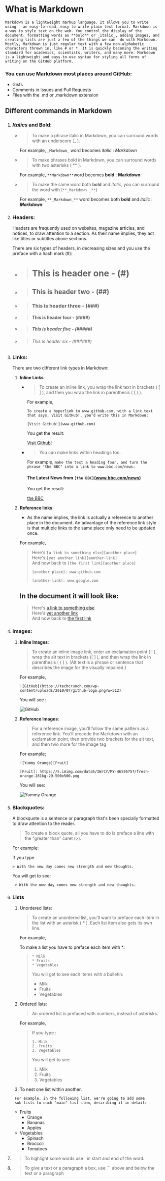 # What is Markdown # 
``
Markdown is a lightweight markup language. It allows you to write     using   an easy-to-read, easy to write plain text format. Markdown is  a way to style text on the web. You control the display of the   document; formatting words as **bold** or _italic_, adding images, and creating lists are just a few of the things we can 
do with Markdown. Mostly, Markdown is just regular text with a few non-alphabetic characters thrown in, like # or *. It is quickly becoming the writing standard for academics, scientists, writers, and many more. Markdown is a lightweight and easy-to-use syntax for styling all forms of writing on the GitHub platform.
`` 

### You can use Markdown most places around GitHub: ###

- Gists
- Comments in Issues and Pull Requests
- Files with the .md or .markdown extension

## **Different commands in Markdown**



1. ### **_Italics_ and Bold**: ### 

    * >To make a phrase italic in Markdown, you can surround words      with an underscore (_ ). 
    
         For example, ``_Markdown_`` word becomes _italic_ :  _Markdown_ 

     * >To make phrases bold in Markdown, you can surround words with two asterisks ( ** ).

        For example, ``**Markdown**``word becomes **bold** : **Markdown**

    * >To make the same word both **bold** and _italic_, you can surround the word with (``**_Markdown _**``)

        For example, ``**_Markdown_**`` word becomes both **bold** and _italic_ : **_Markdown_**

2. ### **Headers**: ###

    Headers are frequently used on websites, magazine articles, and notices, to draw attention to a section. As their name implies, they act like titles or subtitles above sections.

    There are six types of headers, in decreasing sizes and you use the preface with a hash mark (#):

    * > # This is header one - (#)
    * > ## This is header two - (##)
    * > ### This is header three - (###)
    * >#### This is header four - (####)
    * >##### This is header five - (#####)
    * >###### This is header six - (######)

3. ### **Links**:

    There are two different link types in Markdown:

    1. **Inline Links**:

        * >To create an inline link, you wrap the link text in brackets ( [ ] ), and then you wrap the link in parenthesis ( ( ) ).

            For example, 

            `
            To create a hyperlink to www.github.com, with a link text that says, Visit GitHub!, you'd write this in Markdown: 
            `
            
            ``[Visit GitHub!](www.github.com)`` 

            You get the result:
            
            [Visit Github!](www.github.com)

        * >You can make links within headings too.

            For example,
            ``
            make the text a heading four, and turn the phrase "the BBC" into a link to www.bbc.com/news:
            ``

            #### The Latest News from ``[the BBC]``(www.bbc.com/news) 

            You get the result:

            [the BBC](www.bbc.com/news)


    2. **Reference links**:

        *  As the name implies, the link is actually a reference to another place in the document. An advantage of the reference link style is that multiple links to the same place only need to be updated once. 

        For example, 

        > Here's ``[a link to something else][another place]``  
        Here's ``[yet another link][another-link]``  
        And now back to ``[the first link][another place]``
        >
        >``[another place]: www.github.com``
        >
        >``[another-link]: www.google.com``

       ## In the document it will look like:   

        >Here's [a link to something else][another place]  
        Here's [yet another link][another-link]    
        And now back to [the first link][another place]

        [another place]: www.github.com
        [another-link]: www.google.com

4. ### **Images**:

    1.  **Inline Images**:

        >To create an inline image link, enter an exclamation point ( ! ), wrap the alt text in brackets ([ ] ), and then wrap the link in parenthesis ( ( ) ). (Alt text is a phrase or sentence that describes the image for the visually impaired.)

        For example, 

        ``![GitHub](https://techcrunch.com/wp-content/uploads/2010/07/github-logo.png?w=512)``

        You will see :

        ![GitHub](https://techcrunch.com/wp-content/uploads/2010/07/github-logo.png?w=512)

        
    2. **Reference Images**:

        >For a reference image, you'll follow the same pattern as a reference link. You'll precede the Markdown with an exclamation point, then provide two brackets for the alt text, and then two more for the image tag

        For example;

        ``![Yummy Orange][Fruit]`` 

        ``[Fruit]: https://5.imimg.com/data5/IW/CY/MY-46595757/fresh-orange-281kg-29-500x500.png``

        You will see:

        ![Yummy Orange][Fruit]

        [Fruit]: https://5.imimg.com/data5/IW/CY/MY-46595757/fresh-orange-281kg-29-500x500.png


5. ### **Blackquotes**:

    A blockquote is a sentence or paragraph that's been specially   formatted to draw attention to the reader. 
    >To create a block quote, all you have to do is preface a line with the "greater than" caret (>).
        
    For example:

    If you type

    ``> With the new day comes new strength and new thoughts.``

    You will get to see:
        
        > With the new day comes new strength and new thoughts.

6. ### **Lists**

    1. Unordered lists:
    
        >To create an unordered list, you'll want to preface each item in the list with an asterisk ( * ). Each list item also gets its own line. 

        For example,

        To make a list you have to preface each item with *:

        >``* Milk``  
        >``* Fruits``  
        >``* Vegetables``
        >
        >You will get to see each items with a bulletin:
        >
        >* Milk
        >* Fruits
        >* Vegetables

    2.  Ordered lists:

        >An ordered list is prefaced with numbers, instead of asterisks. 

        For example, 

        >If you type :
        >
        >``1. Milk``  
        >``2. Fruits``  
        >``3. Vegetables``
        >
        >You will get to see:
        >
        >1. Milk
        >2. Fruits
        >3. Vegetables


     3.   To nest one list within another.   
       
    
        For example, in the following list, we're going to add some
        sub-lists to each "main" list item, describing it in detail:
        

    
    * Fruits  
        * Orange  
        * Bananas  
        * Apples
    * Vegetables
        * Spinach
        * Broccoli
        * Tomatoes

7. >To highlight some words use ` in start and end of the word. 

8. >To give a text or a paragraph a box, use ``` above and below the    text or a paragraph





    
















 



        
                




  
     
    










